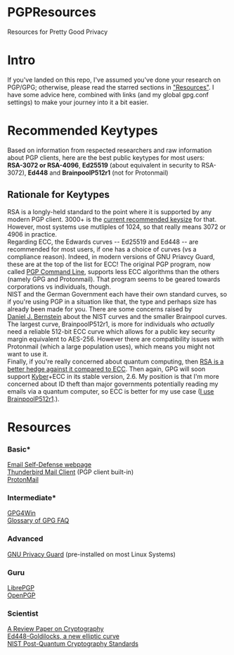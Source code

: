 # PGPResources
Resources for Pretty Good Privacy
<br>
<h1>Intro</h1>
If you've landed on this repo, I've assumed you've done your research on PGP/GPG; otherwise, please read the starred sections in <a href="#resources">"Resources"</a>. I have some advice here, combined with links (and my global gpg.conf settings) to make your journey into it a bit easier.<br>
<h1>Recommended Keytypes</h1>
Based on information from respected researchers and raw information about PGP clients, here are the best public keytypes for most users:<br>
<b>RSA-3072 or RSA-4096</b>, <b>Ed25519</b> (about equivalent in security to RSA-3072), <b>Ed448</b> and <b>BrainpoolP512r1</b> (not for Protonmail)<br>
<h2>Rationale for Keytypes</h2>
RSA is a longly-held standard to the point where it is supported by any modern PGP client. 3000+ is the <a href="https://www.keylength.com/en/8">current recommended keysize</a> for that. However, most systems use mutliples of 1024, so that really means 3072 or 4906 in practice.<br>
Regarding ECC, the Edwards curves -- Ed25519 and Ed448 -- are recommended for most users, if one has a choice of curves (vs a compliance reason). Indeed, in modern versions of GNU Priavcy Guard, these are at the top of the list for ECC! The original PGP program, now called <a href="https://techdocs.broadcom.com/us/en/symantec-security-software/information-security/pgp-solutions/11-0-1.html">PGP Command Line</a>, supports less ECC algorithms than the others (namely GPG and Protonmail). That program seems to be geared towards corporations vs individuals, though.<br> 
NIST and the German Government each have their own standard curves, so if you're using PGP in a situation like that, the type and perhaps size has already been made for you. There are some concerns raised by<br><a href="https://safecurves.cr.yp.to">Daniel J. Bernstein</a> about the NIST curves and the smaller Brainpool curves. The largest curve, BrainpoolP512r1, is more for individuals who <i>actually</i> need a reliable 512-bit ECC curve which allows for a public key security margin equivalent to AES-256. However there are compatibility issues with Protonmail (which a large population uses), which means you might not want to use it.<br>
Finally, if you're really concerned about quantum computing, then <a href="https://nap.nationalacademies.org/read/25196/chapter/6#98">RSA is a better hedge against it compared to ECC</a>. Then again, GPG will soon support <a href="https://pq-crystals.org/kyber">Kyber</a>+ECC in its stable version, 2.6. My position is that I'm more concerned about ID theft than major governments potentially reading my emails via a quantum computer, so ECC is better for my use case (<a href="https://github.com/sschoeller/PGPResources/blob/main/sschoeller8080.asc">I use BrainpoolP512r1</a>.). 
<h1>Resources</h1>
<h3>Basic*</h3>
<a href="https://emailselfdefense.fsf.org">Email Self-Defense webpage</a><br>
<a href="https://www.thunderbird.net">Thunderbird Mail Client</a> (PGP client built-in)<br>
<a href="https://proton.me">ProtonMail</a>
<h3>Intermediate*</h3>
<a href="https://www.gpg4win.org">GPG4Win</a><br>
<a href="https://gnupg.org/faq/gnupg-faq.html#glossary">Glossary of GPG FAQ</a>
<h3>Advanced</h3>
<a href="https://www.gnupg.org/">GNU Privacy Guard</a> (pre-installed on most Linux Systems)
<h3>Guru</h3>
<a href="https://librepgp.org">LibrePGP</a><br>
<a href="https://openpgp.org">OpenPGP</a><br>
<h3>Scientist</h3>
<a href="https://facultyweb.kennesaw.edu/lli13/alg/6823/lm6/AReviewPaperonCryptography.pdf">A Review Paper on Cryptography</a><br>
<a href="https://eprint.iacr.org/2015/625.pdf">Ed448-Goldilocks, a new elliptic curve</a><br>
<a href="https://www.nist.gov/pqcrypto">NIST Post-Quantum Cryptography Standards</a>
